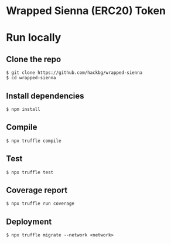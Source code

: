 # Wrapped Sienna (ERC20) Token

# Run locally

## Clone the repo

```
$ git clone https://github.com/hackbg/wrapped-sienna
$ cd wrapped-sienna
```

## Install dependencies

```
$ npm install
```

## Compile

```
$ npx truffle compile
```

## Test

```
$ npx truffle test
```

## Coverage report

```
$ npx truffle run coverage
```

## Deployment

```
$ npx truffle migrate --network <network>
```